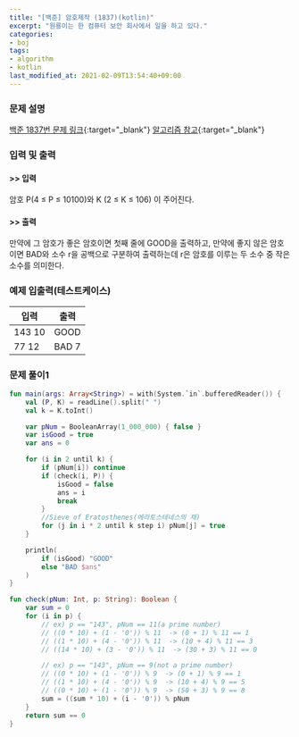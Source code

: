 ```yaml
---
title: "[백준] 암호제작 (1837)(kotlin)"
excerpt: "원룡이는 한 컴퓨터 보안 회사에서 일을 하고 있다."
categories:
- boj
tags:
- algorithm
- kotlin
last_modified_at: 2021-02-09T13:54:40+09:00
---
```



### 문제 설명
[백준 1837번 문제 링크](https://www.acmicpc.net/problem/1837#description){:target="_blank"}
[알고리즘 참고](https://mapocodingpark.blogspot.com/2020/02/BOJ-1837.html){:target="_blank"}



### 입력 및 출력
#### >> 입력
암호 P(4 ≤ P ≤ 10100)와 K (2 ≤ K ≤ 106) 이 주어진다.



#### >> 출력
만약에 그 암호가 좋은 암호이면 첫째 줄에 GOOD을 출력하고, 만약에 좋지 않은 암호이면 BAD와 소수 r을 공백으로 구분하여 출력하는데 r은 암호를 이루는 두 소수 중 작은 소수를 의미한다.





### 예제 입출력(테스트케이스)


|입력|출력|
|-----|------|
|143 10|GOOD|
|77 12|BAD 7|




### 문제 풀이1
```kotlin
fun main(args: Array<String>) = with(System.`in`.bufferedReader()) {
    val (P, K) = readLine().split(" ")
    val k = K.toInt()

    var pNum = BooleanArray(1_000_000) { false }
    var isGood = true
    var ans = 0

    for (i in 2 until k) {
        if (pNum[i]) continue
        if (check(i, P)) {
            isGood = false
            ans = i
            break
        }
        //Sieve of Eratosthenes(에라토스테네스의 채)
        for (j in i * 2 until k step i) pNum[j] = true
    }

    println(
        if (isGood) "GOOD"
        else "BAD $ans"
    )
}

fun check(pNum: Int, p: String): Boolean {
    var sum = 0
    for (i in p) {
        // ex) p == "143", pNum == 11(a prime number)
        // ((0 * 10) + (1 - '0')) % 11  -> (0 + 1) % 11 == 1
        // ((1 * 10) + (4 - '0')) % 11  -> (10 + 4) % 11 == 3
        // ((14 * 10) + (3 - '0')) % 11  -> (30 + 3) % 11 == 0

        // ex) p == "143", pNum == 9(not a prime number)
        // ((0 * 10) + (1 - '0')) % 9  -> (0 + 1) % 9 == 1
        // ((1 * 10) + (4 - '0')) % 9  -> (10 + 4) % 9 == 5
        // ((0 * 10) + (1 - '0')) % 9  -> (50 + 3) % 9 == 8
        sum = ((sum * 10) + (i - '0')) % pNum
    }
    return sum == 0
}
```